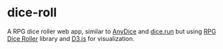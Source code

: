 # dice-roll

A RPG dice roller web app, similar to [AnyDice](https://anydice.com/) and [dice.run](https://dice.run/#/d/3d6) but 
using [RPG Dice Roller](https://github.com/dice-roller/rpg-dice-roller) library and [D3.js](https://d3js.org/) for visualization.

